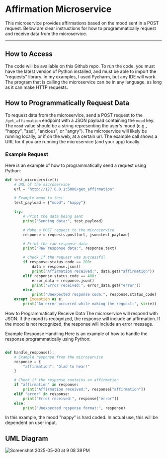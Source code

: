 # Affirmation Microservice

This microservice provides affirmations based on the mood sent in a POST request. Below are clear instructions for how to programmatically request and receive data from the microservice.

---

## How to Access

The code will be available on this Github repo. To run the code, you must have the latest version of Python installed, and must be able to import the "requests" library. In my examples, I used Pycharm, but any IDE will work. The program that is calling the microservice can be in any language, as long as it can make HTTP requests.

## How to Programmatically Request Data

To request data from the microservice, send a POST request to the `/get_affirmation` endpoint with a JSON payload containing the `mood` key. The `mood` value should be a string representing the user's mood (e.g., "happy", "sad", "anxious", or "angry"). The microservice will likely be running locally, or if on the web, at a certain url. The example call shows a URL for if you are running the microservice (and your app) locally.

### Example Request

Here is an example of how to programmatically send a request using Python:

```python
def test_microservice():
    # URL of the microservice
    url = "http://127.0.0.1:5000/get_affirmation"

    # Example mood to test
    test_payload = {"mood": "happy"}

    try:
        # Print the data being sent
        print("Sending data:", test_payload)

        # Make a POST request to the microservice
        response = requests.post(url, json=test_payload)

        # Print the raw response data
        print("Raw response data:", response.text)

        # Check if the request was successful
        if response.status_code == 200:
            data = response.json()
            print("Affirmation received:", data.get("affirmation"))
        elif response.status_code == 400:
            error_data = response.json()
            print("Error received:", error_data.get("error"))
        else:
            print("Unexpected response code:", response.status_code)
    except Exception as e:
        print("An error occurred while making the request:", str(e))
```

How to Programmatically Receive Data
The microservice will respond with JSON. If the mood is recognized, the response will include an affirmation. If the mood is not recognized, the response will include an error message.


Example Response Handling
Here is an example of how to handle the response programmatically using Python:

```python

def handle_response():
    # Example response from the microservice
    response = {
        "affirmation": "Glad to hear!"
    }

    # Check if the response contains an affirmation
    if "affirmation" in response:
        print("Affirmation received:", response["affirmation"])
    elif "error" in response:
        print("Error received:", response["error"])
    else:
        print("Unexpected response format:", response)
```

In this example, the mood "happy" is hard coded. In actual use, this will be dependent on user input.

## UML Diagram


![Screenshot 2025-05-20 at 9 08 39 PM](https://github.com/user-attachments/assets/2b1c6ba7-7658-4a39-84f6-316019ceccde)


